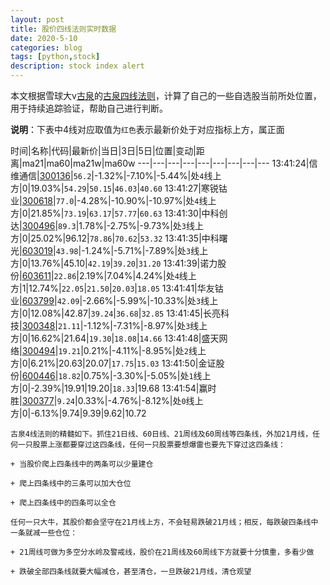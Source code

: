 ```yaml
---
layout: post
title: 股价四线法则实时数据
date: 2020-5-10
categories: blog
tags: [python,stock]
description: stock index alert
---
```



本文根据雪球大v[古泉](https://xueqiu.com/u/7148646888)的[古泉四线法则](https://xueqiu.com/7148646888/130498192)，计算了自己的一些自选股当前所处位置，用于持续追踪验证，帮助自己进行判断。

**说明**：下表中4线对应取值为`红色`表示最新价处于对应指标上方，属正面

时间|名称|代码|最新价|当日|3日|5日|位置|变动|距离|ma21|ma60|ma21w|ma60w
---|---|---|---|---|---|---|---|---
13:41:24|信维通信|[300136](https://xueqiu.com/S/SZ300136)|`56.2`|-1.32%|-7.10%|-5.44%|处`4`线上方|0|19.03%|`54.29`|`50.15`|`46.03`|`40.60`
13:41:27|寒锐钴业|[300618](https://xueqiu.com/S/SZ300618)|`77.0`|-4.28%|-10.90%|-10.97%|处`4`线上方|0|21.85%|`73.19`|`63.17`|`57.77`|`60.63`
13:41:30|中科创达|[300496](https://xueqiu.com/S/SZ300496)|`89.3`|1.78%|-2.75%|-9.73%|处`3`线上方|0|25.02%|96.12|`78.86`|`70.62`|`53.32`
13:41:35|中科曙光|[603019](https://xueqiu.com/S/SH603019)|`43.98`|-1.24%|-5.71%|-7.89%|处`3`线上方|0|13.76%|45.10|`42.19`|`39.20`|`31.20`
13:41:39|诺力股份|[603611](https://xueqiu.com/S/SH603611)|`22.86`|2.19%|7.04%|4.24%|处`4`线上方|1|12.74%|`22.05`|`21.50`|`20.03`|`18.05`
13:41:41|华友钴业|[603799](https://xueqiu.com/S/SH603799)|`42.09`|-2.66%|-5.99%|-10.33%|处`3`线上方|0|12.08%|42.87|`39.24`|`36.68`|`32.85`
13:41:45|长亮科技|[300348](https://xueqiu.com/S/SZ300348)|`21.11`|-1.12%|-7.31%|-8.97%|处`3`线上方|0|16.62%|21.64|`19.30`|`18.08`|`14.66`
13:41:48|盛天网络|[300494](https://xueqiu.com/S/SZ300494)|`19.21`|0.21%|-4.11%|-8.95%|处`2`线上方|0|6.21%|20.63|20.07|`17.75`|`15.03`
13:41:50|金证股份|[600446](https://xueqiu.com/S/SH600446)|`18.82`|0.75%|-3.30%|-5.05%|处`1`线上方|0|-2.39%|19.91|19.20|`18.33`|19.68
13:41:54|赢时胜|[300377](https://xueqiu.com/S/SZ300377)|`9.24`|0.33%|-4.76%|-8.12%|处`0`线上方|0|-6.13%|9.74|9.39|9.62|10.72

```
古泉4线法则的精髓如下。抓住21日线、60日线、21周线及60周线等四条线，外加21月线，任何一只股票上涨都要穿过这四条线，任何一只股票要想爆雷也要先下穿过这四条线：

+ 当股价爬上四条线中的两条可以少量建仓

+ 爬上四条线中的三条可以加大仓位

+ 爬上四条线中的四条可以全仓

任何一只大牛，其股价都会坚守在21月线上方，不会轻易跌破21月线；相反，每跌破四条线中一条就减一些仓位：

+ 21周线可做为多空分水岭及警戒线，股价在21周线及60周线下方就要十分慎重，多看少做

+ 跌破全部四条线就要大幅减仓，甚至清仓，一旦跌破21月线，清仓观望
```